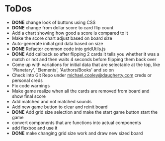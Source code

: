 # ToDos

 * **DONE** change look of buttons using CSS
 * **DONE** change from dollar score to card flip count
 * Add a chart showing how good a score is compared to it
 * Make the score chart adjust based on board size
 * Auto-generate initial grid data based on size
 * **DONE** Refactor common code into gridUtils.js
 * **DONE** Add callback so after flipping 2 cards it tells you whether it was a match or not and then waits 4 seconds before flipping them back over
 * Come up with variations for initial data that are selectable 
   at the top, like 'Planetary', 'Elements', 'Authors/Books' and so on
 * Check into Git Repo under michael.cooley@daugherty.com creds or personal creds
 * Fix code warnings
 * Make game realize when all the cards are removed from board and show final score
 * Add matched and not matched sounds
 * Add new game button to clear and reinit board
 * **DONE** Add grid size selection
 and make the start game button start the game
 * convert components that are functions into actual components
 * add flexbox and use it
 * **DONE** make changing grid size work and draw new sized board
 
 
 
 